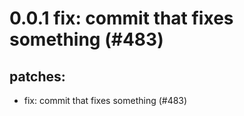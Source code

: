# 0.0.1 fix: commit that fixes something (#483)

## patches:
* fix: commit that fixes something (#483)

